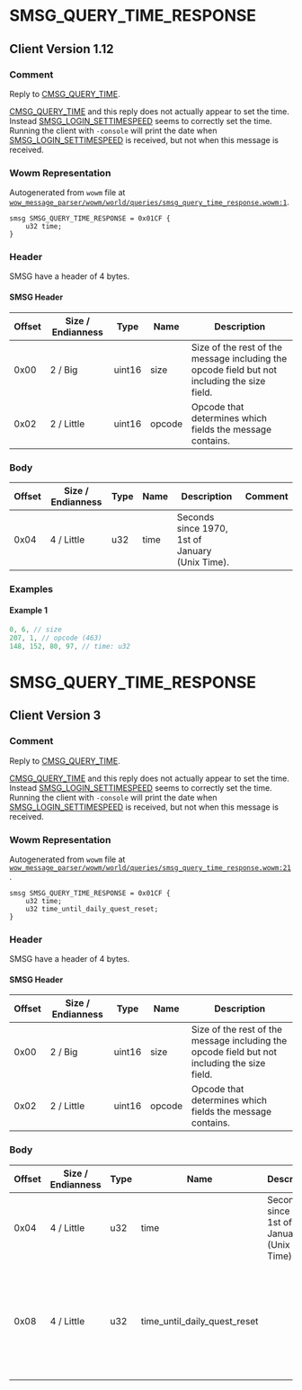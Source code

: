 # SMSG_QUERY_TIME_RESPONSE

## Client Version 1.12

### Comment

Reply to [CMSG_QUERY_TIME](./cmsg_query_time.md).

[CMSG_QUERY_TIME](./cmsg_query_time.md) and this reply does not actually appear to set the time. Instead [SMSG_LOGIN_SETTIMESPEED](./smsg_login_settimespeed.md) seems to correctly set the time. Running the client with `-console` will print the date when [SMSG_LOGIN_SETTIMESPEED](./smsg_login_settimespeed.md) is received, but not when this message is received.

### Wowm Representation

Autogenerated from `wowm` file at [`wow_message_parser/wowm/world/queries/smsg_query_time_response.wowm:1`](https://github.com/gtker/wow_messages/tree/main/wow_message_parser/wowm/world/queries/smsg_query_time_response.wowm#L1).
```rust,ignore
smsg SMSG_QUERY_TIME_RESPONSE = 0x01CF {
    u32 time;
}
```
### Header

SMSG have a header of 4 bytes.

#### SMSG Header

| Offset | Size / Endianness | Type   | Name   | Description |
| ------ | ----------------- | ------ | ------ | ----------- |
| 0x00   | 2 / Big           | uint16 | size   | Size of the rest of the message including the opcode field but not including the size field.|
| 0x02   | 2 / Little        | uint16 | opcode | Opcode that determines which fields the message contains.|

### Body

| Offset | Size / Endianness | Type | Name | Description | Comment |
| ------ | ----------------- | ---- | ---- | ----------- | ------- |
| 0x04 | 4 / Little | u32 | time | Seconds since 1970, 1st of January (Unix Time). |  |

### Examples

#### Example 1

```c
0, 6, // size
207, 1, // opcode (463)
148, 152, 80, 97, // time: u32
```
# SMSG_QUERY_TIME_RESPONSE

## Client Version 3

### Comment

Reply to [CMSG_QUERY_TIME](./cmsg_query_time.md).

[CMSG_QUERY_TIME](./cmsg_query_time.md) and this reply does not actually appear to set the time. Instead [SMSG_LOGIN_SETTIMESPEED](./smsg_login_settimespeed.md) seems to correctly set the time. Running the client with `-console` will print the date when [SMSG_LOGIN_SETTIMESPEED](./smsg_login_settimespeed.md) is received, but not when this message is received.

### Wowm Representation

Autogenerated from `wowm` file at [`wow_message_parser/wowm/world/queries/smsg_query_time_response.wowm:21`](https://github.com/gtker/wow_messages/tree/main/wow_message_parser/wowm/world/queries/smsg_query_time_response.wowm#L21).
```rust,ignore
smsg SMSG_QUERY_TIME_RESPONSE = 0x01CF {
    u32 time;
    u32 time_until_daily_quest_reset;
}
```
### Header

SMSG have a header of 4 bytes.

#### SMSG Header

| Offset | Size / Endianness | Type   | Name   | Description |
| ------ | ----------------- | ------ | ------ | ----------- |
| 0x00   | 2 / Big           | uint16 | size   | Size of the rest of the message including the opcode field but not including the size field.|
| 0x02   | 2 / Little        | uint16 | opcode | Opcode that determines which fields the message contains.|

### Body

| Offset | Size / Endianness | Type | Name | Description | Comment |
| ------ | ----------------- | ---- | ---- | ----------- | ------- |
| 0x04 | 4 / Little | u32 | time | Seconds since 1970, 1st of January (Unix Time). |  |
| 0x08 | 4 / Little | u32 | time_until_daily_quest_reset |  | Units need confirmation, but it's likely in seconds, since many other time related things are also seconds. |

